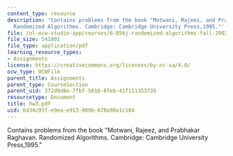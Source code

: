 ```yaml
---
content_type: resource
description: 'Contains problems from the book "Motwani, Rajeez, and Prabhakar Raghavan.
  Randomized Algorithms. Cambridge: Cambridge University Press,1995."'
file: /ol-ocw-studio-app/courses/6-856j-randomized-algorithms-fall-2002/6d34c95fe9eae913989b678a98a1c184_hw3.pdf
file_size: 541001
file_type: application/pdf
learning_resource_types:
- Assignments
license: https://creativecommons.org/licenses/by-nc-sa/4.0/
ocw_type: OCWFile
parent_title: Assignments
parent_type: CourseSection
parent_uid: 372d9d6e-7fbf-5010-8feb-41f111353735
resourcetype: Document
title: hw3.pdf
uid: 6d34c95f-e9ea-e913-989b-678a98a1c184
---
```

Contains problems from the book "Motwani, Rajeez, and Prabhakar Raghavan. Randomized Algorithms. Cambridge: Cambridge University Press,1995."